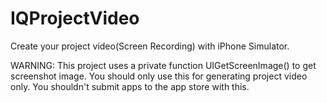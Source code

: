 IQProjectVideo
==============

Create your project video(Screen Recording) with iPhone Simulator.

WARNING: This project uses a private function UIGetScreenImage() to get screenshot image. You should only use this for generating project video only. You shouldn't submit apps to the app store with this.